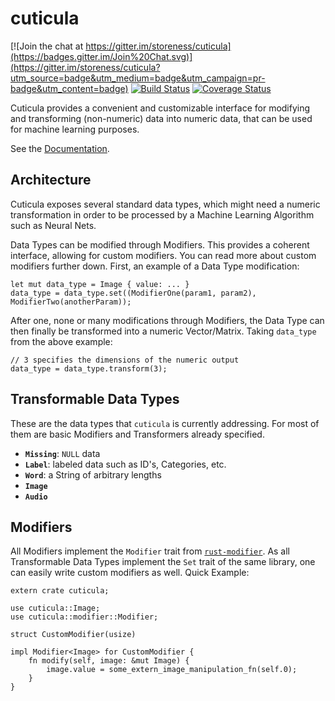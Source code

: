 # cuticula
[![Join the chat at https://gitter.im/storeness/cuticula](https://badges.gitter.im/Join%20Chat.svg)](https://gitter.im/storeness/cuticula?utm_source=badge&utm_medium=badge&utm_campaign=pr-badge&utm_content=badge) [![Build Status](https://travis-ci.org/storeness/cuticula.svg?branch=master)](https://travis-ci.org/storeness/cuticula) [![Coverage Status](https://coveralls.io/repos/storeness/cuticula/badge.svg?branch=master&service=github)](https://coveralls.io/github/storeness/cuticula?branch=master)

Cuticula provides a convenient and customizable interface for modifying and
transforming (non-numeric) data into numeric data, that can be used for machine
learning purposes.

See the [Documentation](http://storeness.github.io/cuticula).

## Architecture

Cuticula exposes several standard data types, which might need a numeric
transformation in order to be processed by a Machine Learning Algorithm such as
Neural Nets.

Data Types can be modified through Modifiers. This provides a coherent interface,
allowing for custom modifiers. You can read more about custom modifiers further
down. First, an example of a Data Type modification:

```
let mut data_type = Image { value: ... }
data_type = data_type.set((ModifierOne(param1, param2), ModifierTwo(anotherParam));
```

After one, none or many modifications through Modifiers, the Data Type can then
finally be transformed into a numeric Vector/Matrix. Taking `data_type` from the above example:

```
// 3 specifies the dimensions of the numeric output
data_type = data_type.transform(3);
```

## Transformable Data Types

These are the data types that `cuticula` is currently addressing. For most of
them are basic Modifiers and Transformers already specified.

- **`Missing`**: `NULL` data
- **`Label`**: labeled data such as ID's, Categories, etc.
- **`Word`**: a String of arbitrary lengths
- **`Image`**
- **`Audio`**

## Modifiers

All Modifiers implement the `Modifier` trait from
[`rust-modifier`](https://github.com/reem/rust-modifier). As all Transformable
Data Types implement the `Set` trait of the same library, one can easily write
custom modifiers as well. Quick Example:

```
extern crate cuticula;

use cuticula::Image;
use cuticula::modifier::Modifier;

struct CustomModifier(usize)

impl Modifier<Image> for CustomModifier {
    fn modify(self, image: &mut Image) {
        image.value = some_extern_image_manipulation_fn(self.0);
    }
}
```
